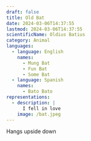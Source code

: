 ```yaml
---
draft: false
title: Old Bat
date: 2024-03-06T14:37:55
lastmod: 2024-03-06T14:37:55
scientificName: Oldius Batius
category: Animal
languages:
  - language: English
    names:
      - Mung Bat
      - Fun Bat
      - Some Bat
  - language: Spanish
    names:
      - Bato Bato
representations:
  - description: |
      I fell in love
    image: /bat.jpeg
---
```

Hangs upside down

